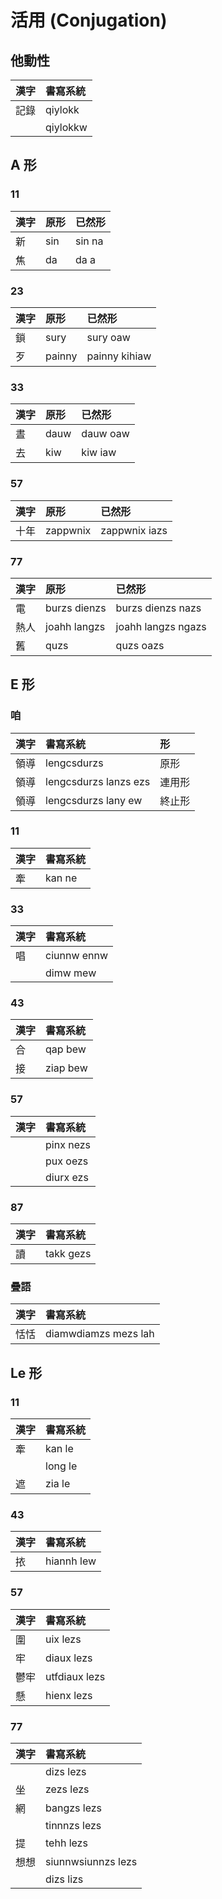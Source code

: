 # 活用 (Conjugation)

## 他動性

| 漢字 | 書寫系統 |
| :--- | :--- |
| 記錄 | qiylokk |
|| qiylokkw |

## A 形

### 11

| 漢字 | 原形 | 已然形 |
| :--- | :--- | :--- |
| 新 | sin | sin na |
| 焦 | da | da a |

### 23

| 漢字 | 原形 | 已然形 |
| :--- | :--- | :--- |
| 鎖 | sury | sury oaw |
| 歹 | painny | painny kihiaw |

### 33

| 漢字 | 原形 | 已然形 |
| :--- | :--- | :--- |
| 晝 | dauw | dauw oaw |
| 去 | kiw | kiw iaw |

### 57

| 漢字 | 原形 | 已然形 |
| :--- | :--- | :--- |
| 十年 | zappwnix | zappwnix iazs |

### 77

| 漢字 | 原形 | 已然形 |
| :--- | :--- | :--- |
| 電 | burzs dienzs | burzs dienzs nazs |
| 熱人 | joahh langzs | joahh langzs ngazs |
| 舊 | quzs | quzs oazs |

## E 形

### 咱

| 漢字 | 書寫系統 | 形 |
| :--- | :--- | :--- |
| 領導 | lengcsdurzs | 原形 |
| 領導 | lengcsdurzs lanzs ezs | 連用形 |
| 領導 | lengcsdurzs lany ew | 終止形 |

### 11

| 漢字 | 書寫系統 |
| :--- | :--- |
| 牽 | kan ne |

### 33

| 漢字 | 書寫系統 |
| :--- | :--- |
| 唱 | ciunnw ennw |
|| dimw mew |

### 43

| 漢字 | 書寫系統 |
| :--- | :--- |
| 合 | qap bew |
| 接 | ziap bew  |

### 57

| 漢字 | 書寫系統 |
| :--- | :--- |
| | pinx nezs |
| | pux oezs |
| | diurx ezs |

### 87

| 漢字 | 書寫系統 |
| :--- | :--- |
| 讀 | takk gezs |

### 疊語

| 漢字 | 書寫系統 |
| :--- | :--- |
| 恬恬 | diamwdiamzs mezs lah |

## Le 形

### 11

| 漢字 | 書寫系統 |
| :--- | :--- |
| 牽 | kan le |
|| long le |
| 遮 | zia le |

### 43

| 漢字 | 書寫系統 |
| :--- | :--- |
| 挔 | hiannh lew |

### 57

| 漢字 | 書寫系統 |
| :--- | :--- |
| 圍 | uix lezs |
| 牢 | diaux lezs |
| 鬱牢 | utfdiaux lezs |
| 懸 | hienx lezs |

### 77

| 漢字 | 書寫系統 |
| :--- | :--- |
| | dizs lezs |
| 坐 | zezs lezs |
| 網 | bangzs lezs |
|| tinnnzs lezs |
| 提 | tehh lezs |
| 想想 | siunnwsiunnzs lezs |
|| dizs lizs |

